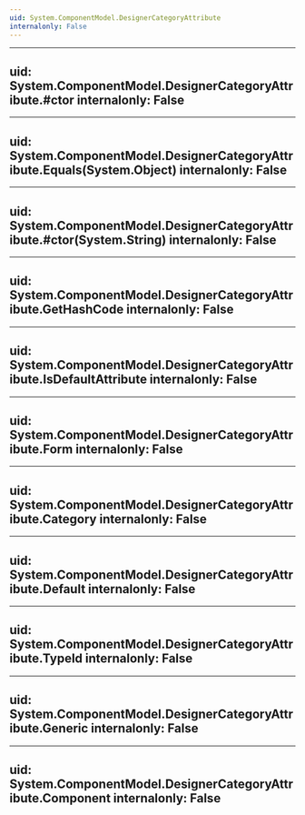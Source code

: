 ```yaml
---
uid: System.ComponentModel.DesignerCategoryAttribute
internalonly: False
---
```


---
uid: System.ComponentModel.DesignerCategoryAttribute.#ctor
internalonly: False
---

---
uid: System.ComponentModel.DesignerCategoryAttribute.Equals(System.Object)
internalonly: False
---

---
uid: System.ComponentModel.DesignerCategoryAttribute.#ctor(System.String)
internalonly: False
---

---
uid: System.ComponentModel.DesignerCategoryAttribute.GetHashCode
internalonly: False
---

---
uid: System.ComponentModel.DesignerCategoryAttribute.IsDefaultAttribute
internalonly: False
---

---
uid: System.ComponentModel.DesignerCategoryAttribute.Form
internalonly: False
---

---
uid: System.ComponentModel.DesignerCategoryAttribute.Category
internalonly: False
---

---
uid: System.ComponentModel.DesignerCategoryAttribute.Default
internalonly: False
---

---
uid: System.ComponentModel.DesignerCategoryAttribute.TypeId
internalonly: False
---

---
uid: System.ComponentModel.DesignerCategoryAttribute.Generic
internalonly: False
---

---
uid: System.ComponentModel.DesignerCategoryAttribute.Component
internalonly: False
---
